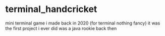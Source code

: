 # terminal_handcricket


mini terminal game i made back in 2020 (for terminal nothing fancy)
it was the first project i ever did
was a java rookie back then
